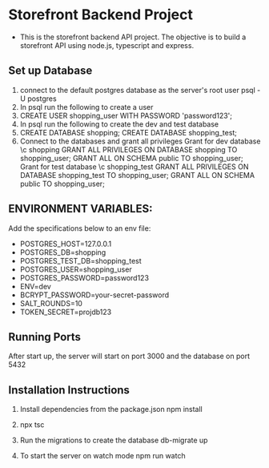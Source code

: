 # Storefront Backend Project

- This is the storefront backend API project. The objective is to build a storefront API using node.js, typescript and express.

## Set up Database

1. connect to the default postgres database as the server's root user psql -U postgres
2. In psql run the following to create a user
3. CREATE USER shopping_user WITH PASSWORD 'password123';
4. In psql run the following to create the dev and test database
5. CREATE DATABASE shopping;
   CREATE DATABASE shopping_test;
6. Connect to the databases and grant all privileges
   Grant for dev database
   \c shopping
   GRANT ALL PRIVILEGES ON DATABASE shopping TO shopping_user;
   GRANT ALL ON SCHEMA public TO shopping_user;
   Grant for test database
   \c shopping_test
   GRANT ALL PRIVILEGES ON DATABASE shopping_test TO shopping_user;
   GRANT ALL ON SCHEMA public TO shopping_user;

## ENVIRONMENT VARIABLES:

Add the specifications below to an env file:

- POSTGRES_HOST=127.0.0.1
- POSTGRES_DB=shopping
- POSTGRES_TEST_DB=shopping_test
- POSTGRES_USER=shopping_user
- POSTGRES_PASSWORD=password123
- ENV=dev
- BCRYPT_PASSWORD=your-secret-password
- SALT_ROUNDS=10
- TOKEN_SECRET=projdb123

## Running Ports

After start up, the server will start on port 3000 and the database on port 5432

## Installation Instructions

1. Install dependencies from the package.json
   npm install

2. npx tsc

3. Run the migrations to create the database
   db-migrate up

4. To start the server on watch mode
   npm run watch
